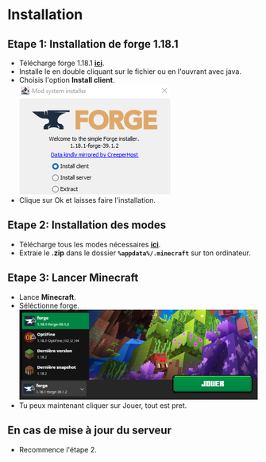 # Installation

## **Etape 1:** Installation de forge 1.18.1

- Télécharge forge 1.18.1 [**ici**](https://adfoc.us/serve/sitelinks/?id=271228&url=https://maven.minecraftforge.net/net/minecraftforge/forge/1.18.1-39.1.2/forge-1.18.1-39.1.2-installer.jar).  
- Installe le en double cliquant sur le fichier ou en l'ouvrant avec java.  
- Choisis l'option **Install client**.  
![install-client](https://github.com/Codex04/Minecraft-Mods/blob/main/images/install-client.png?raw=true)  
- Clique sur Ok et laisses faire l'installation.


## **Etape 2:** Installation des modes

- Télécharge tous les modes nécessaires [**ici**](https://downgit.github.io/#/home?url=https://github.com/Codex04/Minecraft-Mods/tree/main/mods).  
- Extraie le **.zip** dans le dossier **`%appdata%/.minecraft`** sur ton ordinateur.  

## **Etape 3:** Lancer Minecraft

- Lance **Minecraft**.  
- Séléctionne forge.  
![choix-forge](https://github.com/Codex04/Minecraft-Mods/blob/main/images/choix-forge.png?raw=true)  
- Tu peux maintenant cliquer sur Jouer, tout est pret.

## **En cas de mise à jour du serveur**
- Recommence l'étape 2.